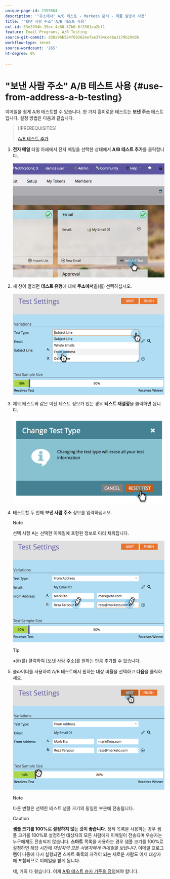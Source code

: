 ```yaml
---
unique-page-id: 2359504
description: '"주소에서" A/B 테스트 - Marketo 문서 - 제품 설명서 사용'
title: '"보낸 사람 주소" A/B 테스트 사용'
exl-id: 83e2994b-39ec-4c88-87b0-8f2501ea2bf1
feature: Email Programs, A/B Testing
source-git-commit: d20a9bb584f69282eefae3704ce4be2179b29d0b
workflow-type: tm+mt
source-wordcount: '265'
ht-degree: 0%

---
```


# &quot;보낸 사람 주소&quot; A/B 테스트 사용 {#use-from-address-a-b-testing}

이메일을 쉽게 A/B 테스트할 수 있습니다. 한 가지 흥미로운 테스트는 **보낸 주소** 테스트입니다. 설정 방법은 다음과 같습니다.

>[!PREREQUISITES]
>
>[A/B 테스트 추가](/help/marketo/product-docs/email-marketing/email-programs/email-program-actions/email-test-a-b-test/add-an-a-b-test.md)

1. **전자 메일** 타일 아래에서 전자 메일을 선택한 상태에서 **A/B 테스트 추가**&#x200B;를 클릭합니다.

   ![](assets/image2014-9-12-15-3a32-3a8.png)

1. 새 창이 열리면 **테스트 유형**&#x200B;에 대해 **주소에서**&#x200B;을(를) 선택하십시오.

   ![](assets/image2014-9-12-15-3a32-3a22.png)

1. 제목 테스트와 같은 이전 테스트 정보가 있는 경우 **테스트 재설정**&#x200B;을 클릭하면 됩니다.

   ![](assets/image2014-9-12-15-3a32-3a28.png)

1. 테스트할 두 번째 **보낸 사람 주소** 정보를 입력하십시오.

   >[!NOTE]
   >
   >선택 사항 A는 선택한 이메일에 포함된 정보로 미리 채워집니다.

   ![](assets/image2014-9-12-15-3a32-3a34.png)

   >[!TIP]
   >
   >**+**&#x200B;을(를) 클릭하여 [보낸 사람 주소]를 원하는 만큼 추가할 수 있습니다.

1. 슬라이더를 사용하여 A/B 테스트에서 원하는 대상 비율을 선택하고 **다음**&#x200B;을 클릭하세요.

   ![](assets/image2014-9-12-15-3a33-3a41.png)

   >[!NOTE]
   >
   >다른 변형은 선택한 테스트 샘플 크기의 동일한 부분에 전송됩니다.

   >[!CAUTION]
   >
   >**샘플 크기를 100%로 설정하지 않는 것이 좋습니다**. 정적 목록을 사용하는 경우 샘플 크기를 100%로 설정하면 대상자의 모든 사람에게 이메일이 전송되며 우승자는 누구에게도 전송되지 않습니다. **스마트** 목록을 사용하는 경우 샘플 크기를 100%로 설정하면 해당 시간에 _대상자의 모든 사용자에게 이메일을 보냅니다_. 이메일 프로그램이 나중에 다시 실행되면 스마트 목록의 자격이 되는 새로운 사람도 이제 대상자에 포함되므로 이메일을 받게 됩니다.

   네, 거의 다 왔습니다. 이제 [A/B 테스트 승자 기준을 정의](/help/marketo/product-docs/email-marketing/email-programs/email-program-actions/email-test-a-b-test/define-the-a-b-test-winner-criteria.md)해야 합니다.
